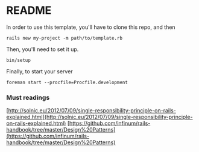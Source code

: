 # README

In order to use this template, you'll have to clone this repo, and then

```
rails new my-project -m path/to/template.rb
```

Then, you'll need to set it up.

```
bin/setup
```

Finally, to start your server

```
foreman start --procfile=Procfile.development
```

### Must readings
[http://solnic.eu/2012/07/09/single-responsibility-principle-on-rails-explained.html](http://solnic.eu/2012/07/09/single-responsibility-principle-on-rails-explained.html)
[https://github.com/infinum/rails-handbook/tree/master/Design%20Patterns](https://github.com/infinum/rails-handbook/tree/master/Design%20Patterns)
